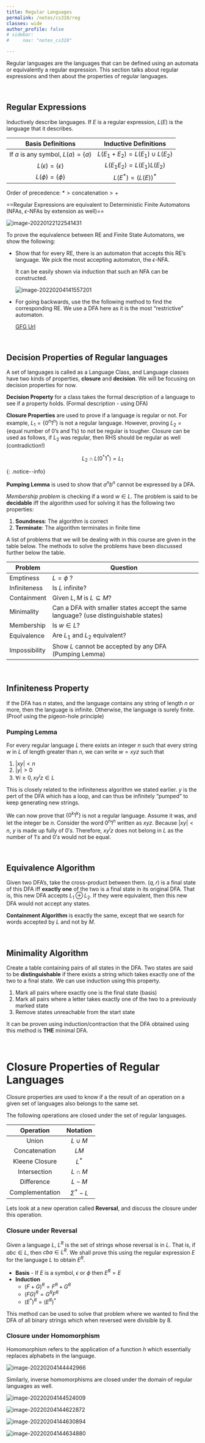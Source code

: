 ```yaml
---
title: Regular Languages
permalink: /notes/cs310/reg
classes: wide
author_profile: false
# sidebar:
#     nav: "notes_cs310"

---
```


<script type="text/javascript" src="https://code.jquery.com/jquery-1.7.1.min.js"></script>

<script type="text/x-mathjax-config">
  MathJax.Hub.Config({
    tex2jax: {
      inlineMath: [ ['$','$'], ["\\(","\\)"] ],
      processEscapes: true
    }
  });
</script>
<script type="text/javascript" async src="https://cdnjs.cloudflare.com/ajax/libs/mathjax/2.7.5/latest.js?config=TeX-MML-AM_CHTML" async></script>

<!-- Notes Begin from here -->

Regular languages are the languages that can be defined using an automata or equivalently a regular expression. This section talks about regular expressions and then about the properties of regular languages.

&nbsp;



## Regular Expressions

Inductively describe languages. If $E$ is a regular expression, $L(E)$ is the language that it describes.

|         Basis Definitions          |      Inductive Definitions       |
| :--------------------------------: | :------------------------------: |
| If $a$ is any symbol, $L(a)=\{a\}$ | $L(E_1+E_2) = L(E_1)\cup L(E_2)$ |
|    $L(\epsilon) = \{\epsilon\}$    |    $L(E_1E_2) = L(E_1)L(E_2)$    |
|        $L(\phi) = \{\phi\}$        |       $L(E^*) = (L(E))^*$        |

Order of precedence: $* > \text{concatenation} > +$

==Regular Expressions are equivalent to Deterministic Finite Automatons (NFAs, $\epsilon$-NFAs by extension as well)==

![image-20220122122541431](../../../assets/images/typora/image-20220122122541431.png)

To prove the equivalence between RE and Finite State Automatons, we show the following:

- Show that for every RE, there is an automaton that accepts this RE’s language. We pick the  most accepting automaton, the $\epsilon$-NFA.

  It can be easily shown via induction that such an NFA can be constructed.

  ![image-20220204141557201](../../../assets/images/typora/image-20220204141557201.png) 



- For going backwards, use the the following method to find the corresponding RE. We use a DFA here as it is the most “restrictive” automaton.

  [GFG Url](https://www.geeksforgeeks.org/generating-regular-expression-from-finite-automata/)

&nbsp;

## Decision Properties of Regular languages

A set of languages is called as a Language Class, and Language classes have two kinds of properties, **closure** and **decision**. We will be focusing on decision properties for now.

**Decision Property** for a class takes the formal description of a language to see if a property holds. (Formal description - using DFA)

**Closure Properties** are used to prove if a language is regular or not. For example, $L_1=\{0^n1^n\}$ is not a regular language. However, proving $L_2=\{\text{equal number of 0's and 1's}\}$  to not be regular is tougher. Closure can be used as follows, if $L_2$ was regular, then RHS should be regular as well (contradiction!)


$$
L_2 \cap L(0^*1^*)= L_1
$$




{: .notice--info}

**Pumping Lemma** is used to show that $a^nb^n$ cannot be expressed by a DFA.

*Membership problem* is checking if a word $w\in L$. The problem is said to be **decidable** iff the algorithm used for solving it has the following two properties:

1. **Soundness**: The algorithm is correct
2. **Terminate**: The algorithm terminates in finite time

A list of problems that we will be dealing with in this course are given in the table below. The methods to solve the problems have been discussed further below the table.

| Problem       | Question                                                     |
| ------------- | ------------------------------------------------------------ |
| Emptiness     | $L=\phi$ ?                                                   |
| Infiniteness  | Is $L$ infinite?                                             |
| Containment   | Given $L,M$ is $L \subseteq M?$                              |
| Minimality    | Can a DFA with smaller states accept the same language? (use distinguishable states) |
| Membership    | Is $w\in L$?                                                 |
| Equivalence   | Are $L_1$ and $L_2$ equivalent?                              |
| Impossibility | Show $L$ cannot be accepted by any DFA (Pumping Lemma)       |

&nbsp;

## Infiniteness Property

If the DFA has $n$ states, and the language contains any string of length $n$ or more, then the language is infinite. Otherwise, the language is surely finite. (Proof using the pigeon-hole principle)

### Pumping Lemma

For every regular language $L$ there exists an integer $n$ such that every string $w$ in $L$ of length greater than $n$, we can write $w = xyz$ such that

1. $\vert xy \vert < n$
2. $\vert y \vert>0$
3. $\forall i\geq0, xy^iz\in L$

This is closely related to the infiniteness algorithm we stated earlier. $y$ is the pert of the DFA which has a loop, and can thus be infinitely “pumped” to keep generating new strings.

We can now prove that $\{0^k1^k\}$ is not a regular language. Assume it was, and let the integer be $n$. Consider the word $0^n1^n$ written as $xyz$. Because $\vert xy \vert<n$, $y$ is made up fully of $0's$. Therefore, $xy^iz$ does not belong in $L$ as the number of $1's$ and $0's$ would not be equal.

 &nbsp;

## Equivalence Algorithm

Given two DFA’s, take the cross-product between them. $(q,r)$ is a final state of this DFA iff **exactly one** of the two is a final state in its original DFA. That is, this new DFA accepts $L_1\oplus L_2$. If they were equivalent, then this new DFA would not accept any states. 

**Containment Algorithm** is exactly the same, except that we search for words accepted by $L$ and not by $M$.

&nbsp;

## Minimality Algorithm

Create a table containing pairs of all states in the DFA. Two states are said to be **distinguishable** if there exists a string which takes exactly one of the two to a final state. We can use induction using this property.

1. Mark all pairs where exactly one is the final state (basis)
2. Mark all pairs where a letter takes exactly one of the two to a previously marked state
3. Remove states unreachable from the start state

It can be proven using induction/contraction that the DFA obtained using this method is **THE** minimal DFA.



&nbsp;

# Closure Properties of Regular Languages

Closure properties are used to know if a the result of an operation on a given set of languages also belongs to the same set.

The following operations are closed under the set of regular languages.

|    Operation    |    Notation    |
| :-------------: | :------------: |
|      Union      |   $L\cup M$    |
|  Concatenation  |      $LM$      |
| Kleene Closure  |     $L^*$      |
|  Intersection   |   $L\cap M$    |
|   Difference    |     $L-M$      |
| Complementation | $\Sigma^* - L$ |

Lets look at a new operation called **Reversal**, and discuss the closure under this operation.



### Closure under Reversal

Given a language $L$, $L^R$ is the set of strings whose reversal is in $L$. That is, if $abc\in L$, then $cba∈ L^R$. We shall prove this using the regular expression $E$ for the language $L$ to obtain $E^R$.

- **Basis** - If $E$ is a symbol, $\epsilon$ or $\phi$ then $E^R = E$
- **Induction**
  - $(F+G)^R = F^R+G^R$
  - $(FG)^R = G^RF^R$
  - $(E^*)^R = (E^R)^*$

This method can be used to solve that problem where we wanted to find the DFA of all binary strings which when reversed were divisible by 8.



### Closure under Homomorphism

Homomorphism refers to the application of a function $h$ which essentially replaces alphabets in the language.

![image-20220204144442966](../../../assets/images/typora/image-20220204144442966.png)



Similarly, inverse homomorphisms are closed under the domain of regular languages as well.

![image-20220204144524009](../../../assets/images/typora/image-20220204144524009.png)

![image-20220204144622872](../../../assets/images/typora/image-20220204144622872.png)



![image-20220204144630894](../../../assets/images/typora/image-20220204144630894.png)

![image-20220204144634880](../../../assets/images/typora/image-20220204144634880.png)

